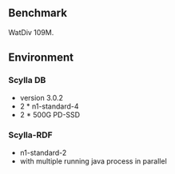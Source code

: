 ## Benchmark

WatDiv 109M.

## Environment

### Scylla DB

  * version 3.0.2
  * 2 * n1-standard-4
  * 2 * 500G PD-SSD
  
### Scylla-RDF

  * n1-standard-2
  * with multiple running java process in parallel